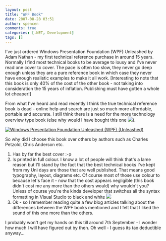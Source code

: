 ```yaml
---
layout: post
title: "WPF Book"
date: 2007-08-28 03:51
author: spencen
comments: true
categories: [.NET, Development]
tags: []
---
```



I've just ordered Windows Presentation Foundation (WPF) Unleashed by Adam Nathan - my first technical reference purchase in around 15 years. Normally I find most technical books to be average to lousy and I've never read one cover to cover. The pace is often too slow, they never go deep enough unless they are a pure reference book in which case they never have enough realistic examples to make it all work. [Interesting to note that this book is&nbsp;only 40% of the cost of the other book - not taking into consideration the 15 years of inflation. Publishing must have gotten a whole lot cheaper!]
 

From what I've heard and read recently I think the true technical reference book is dead - online help and search are just so much more affordable, portable and accurate. I still think there is a need for the more technology overview type book (else why would I have bought this one ![](http://blog.spencen.com/emoticons/smile.png)).
 

<a href="javascript:popupWindow('http://www.fishpond.com.au/popup_image.php?pID=4103011')">![Windows Presentation Foundation Unleashed (WPF) (Unleashed)](http://images.fishpond.com.au/0672328917-250x250.jpg?cat=1_88_92_132_745 " Windows Presentation Foundation Unleashed (WPF) (Unleashed) ")</a>
 

So why did I choose this book over others by authors such as Charles Petzold, Chris Anderson etc.
 

1.  Has by far the best cover :-p
2.  Is printed in full colour. I know a lot of people will think that's a lame reason but I'll stand by the fact that the best technical books I've kept from my Uni days are those that are well published. That means good typography, layout, diagrams etc. Of course most of those use colour to because let's face it - now that the cost appears negligible (this book didn't cost me any more than the others would) why wouldn't you? Unless of course you're the kinda developer that switches all the syntax formatting in Visual Studio to black and white ![](http://blog.spencen.com/emoticons/smile.png)
3.  Ok - so I remember reading quite a few blog articles talking about the differences between the WPF books mentioned and I felt that I liked the sound of this one more than the others. 

I probably won't get my hands on this till around 7th September - I wonder how much I will have figured out by then. Oh well - I guess its tax deductible anyway...


